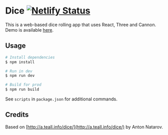 # Dice [![Netlify Status](https://img.shields.io/netlify/d92bf45a-701b-4916-a4e1-de164713955b)](https://app.netlify.com/sites/dice3d/deploys)

This is a web-based dice rolling app that uses React, Three and Cannon. Demo is available [here](https://dice.andr.mu).

## Usage

```sh
# Install dependencies
$ npm install

# Run in dev
$ npm run dev

# Build for prod
$ npm run build
```

See `scripts` in `package.json` for additional commands.

## Credits

Based on [http://a.teall.info/dice/](http://a.teall.info/dice/) by Anton Natarov.
